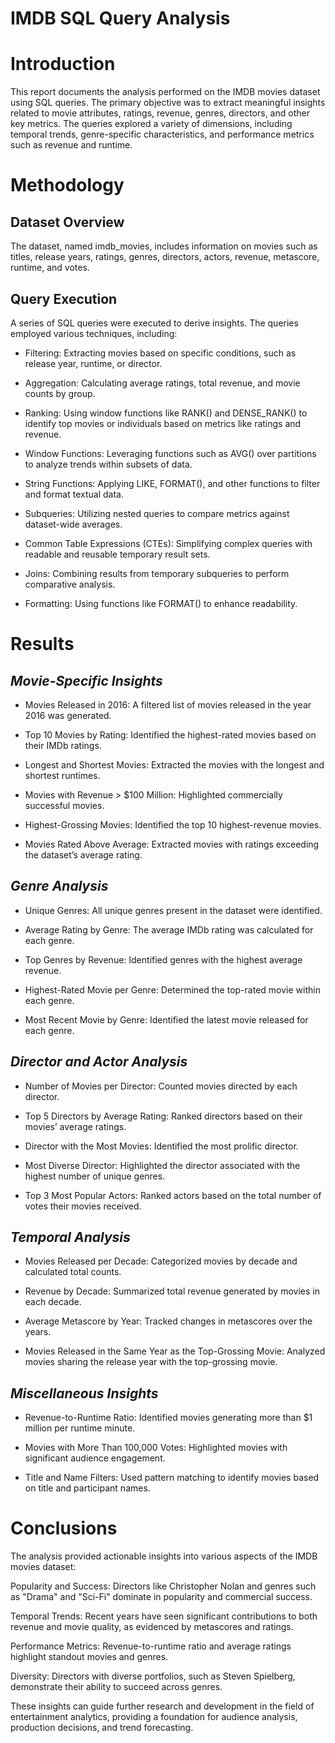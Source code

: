 # **IMDB SQL Query Analysis**

# **Introduction**

This report documents the analysis performed on the IMDB movies dataset using SQL queries. The primary objective was to extract meaningful insights related to movie attributes, ratings, revenue, genres, directors, and other key metrics. The queries explored a variety of dimensions, including temporal trends, genre-specific characteristics, and performance metrics such as revenue and runtime.

# **Methodology**

## **Dataset Overview**

The dataset, named imdb_movies, includes information on movies such as titles, release years, ratings, genres, directors, actors, revenue, metascore, runtime, and votes.

## **Query Execution**

A series of SQL queries were executed to derive insights. The queries employed various techniques, including:

* Filtering: Extracting movies based on specific conditions, such as release year, runtime, or director.

* Aggregation: Calculating average ratings, total revenue, and movie counts by group.

* Ranking: Using window functions like RANK() and DENSE_RANK() to identify top movies or individuals based on metrics like ratings      and revenue.

* Window Functions: Leveraging functions such as AVG() over partitions to analyze trends within subsets of data.

* String Functions: Applying LIKE, FORMAT(), and other functions to filter and format textual data.

* Subqueries: Utilizing nested queries to compare metrics against dataset-wide averages.

* Common Table Expressions (CTEs): Simplifying complex queries with readable and reusable temporary result sets.

* Joins: Combining results from temporary subqueries to perform comparative analysis.

* Formatting: Using functions like FORMAT() to enhance readability.

# **Results**

## *Movie-Specific Insights*

* Movies Released in 2016: A filtered list of movies released in the year 2016 was generated.

* Top 10 Movies by Rating: Identified the highest-rated movies based on their IMDb ratings.

* Longest and Shortest Movies: Extracted the movies with the longest and shortest runtimes.

* Movies with Revenue > $100 Million: Highlighted commercially successful movies.

* Highest-Grossing Movies: Identified the top 10 highest-revenue movies.

* Movies Rated Above Average: Extracted movies with ratings exceeding the dataset’s average rating.

## *Genre Analysis*

* Unique Genres: All unique genres present in the dataset were identified.

* Average Rating by Genre: The average IMDb rating was calculated for each genre.

* Top Genres by Revenue: Identified genres with the highest average revenue.

* Highest-Rated Movie per Genre: Determined the top-rated movie within each genre.

* Most Recent Movie by Genre: Identified the latest movie released for each genre.

## *Director and Actor Analysis*

* Number of Movies per Director: Counted movies directed by each director.

* Top 5 Directors by Average Rating: Ranked directors based on their movies’ average ratings.

* Director with the Most Movies: Identified the most prolific director.

* Most Diverse Director: Highlighted the director associated with the highest number of unique genres.

* Top 3 Most Popular Actors: Ranked actors based on the total number of votes their movies received.

## *Temporal Analysis*

* Movies Released per Decade: Categorized movies by decade and calculated total counts.

* Revenue by Decade: Summarized total revenue generated by movies in each decade.

* Average Metascore by Year: Tracked changes in metascores over the years.

* Movies Released in the Same Year as the Top-Grossing Movie: Analyzed movies sharing the release year with the top-grossing movie.

## *Miscellaneous Insights*

* Revenue-to-Runtime Ratio: Identified movies generating more than $1 million per runtime minute.

* Movies with More Than 100,000 Votes: Highlighted movies with significant audience engagement.

* Title and Name Filters: Used pattern matching to identify movies based on title and participant names.

# **Conclusions**

The analysis provided actionable insights into various aspects of the IMDB movies dataset:

Popularity and Success: Directors like Christopher Nolan and genres such as "Drama" and "Sci-Fi" dominate in popularity and commercial success.

Temporal Trends: Recent years have seen significant contributions to both revenue and movie quality, as evidenced by metascores and ratings.

Performance Metrics: Revenue-to-runtime ratio and average ratings highlight standout movies and genres.

Diversity: Directors with diverse portfolios, such as Steven Spielberg, demonstrate their ability to succeed across genres.

These insights can guide further research and development in the field of entertainment analytics, providing a foundation for audience analysis, production decisions, and trend forecasting.


